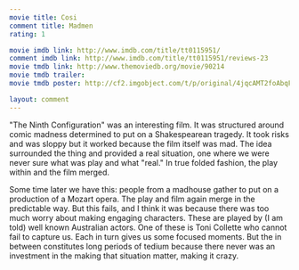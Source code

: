 ```yaml
---
movie title: Cosi
comment title: Madmen
rating: 1

movie imdb link: http://www.imdb.com/title/tt0115951/
comment imdb link: http://www.imdb.com/title/tt0115951/reviews-23
movie tmdb link: http://www.themoviedb.org/movie/90214
movie tmdb trailer: 
movie tmdb poster: http://cf2.imgobject.com/t/p/original/4jqcAMT2foAbqFh1PMD7QQNgHxg.jpg

layout: comment
---
```


"The Ninth Configuration" was an interesting film. It was structured around comic madness determined to put on a Shakespearean tragedy. It took risks and was sloppy but it worked because the film itself was mad. The idea surrounded the thing and provided a real situation, one where we were never sure what was play and what "real." In true folded fashion, the play within and the film merged.

Some time later we have this: people from a madhouse gather to put on a production of a Mozart opera. The play and film again merge in the predictable way. But this fails, and I think it was because there was too much worry about making engaging characters. These are played by (I am told) well known Australian actors. One of these is Toni Collette who cannot fail to capture us. Each in turn gives us some focused moments. But the in between constitutes long periods of tedium because there never was an investment in the making that situation matter, making it crazy.